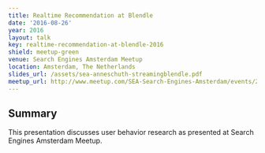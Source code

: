 ```yaml
---
title: Realtime Recommendation at Blendle
date: '2016-08-26'
year: 2016
layout: talk
key: realtime-recommendation-at-blendle-2016
shield: meetup-green
venue: Search Engines Amsterdam Meetup
location: Amsterdam, The Netherlands
slides_url: /assets/sea-anneschuth-streamingblendle.pdf
meetup_url: http://www.meetup.com/SEA-Search-Engines-Amsterdam/events/230808199/
---
```


## Summary

This presentation discusses user behavior research as presented at Search Engines Amsterdam Meetup.


